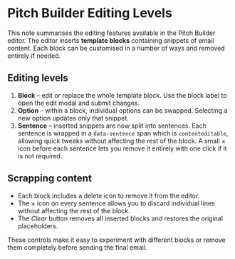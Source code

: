 # Pitch Builder Editing Levels

This note summarises the editing features available in the Pitch Builder editor.
The editor inserts **template blocks** containing snippets of email content. Each
block can be customised in a number of ways and removed entirely if needed.

## Editing levels

1. **Block** – edit or replace the whole template block. Use the block label to
   open the edit modal and submit changes.
2. **Option** – within a block, individual options can be swapped. Selecting a
   new option updates only that snippet.
3. **Sentence** – inserted snippets are now split into sentences. Each sentence
   is wrapped in a `data-sentence` span which is `contenteditable`, allowing
   quick tweaks without affecting the rest of the block. A small × icon before
   each sentence lets you remove it entirely with one click if it is not
   required.

## Scrapping content

- Each block includes a delete icon to remove it from the editor.
- The × icon on every sentence allows you to discard individual lines without
  affecting the rest of the block.
- The *Clear* button removes all inserted blocks and restores the original
  placeholders.

These controls make it easy to experiment with different blocks or remove them
completely before sending the final email.
